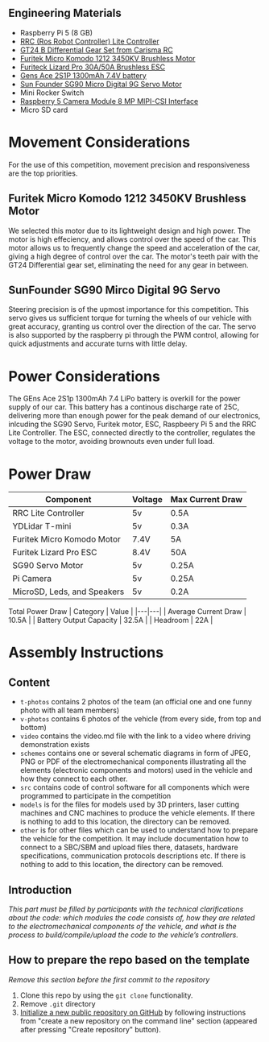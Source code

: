## Engineering Materials
* Raspberry Pi 5 (8 GB)
* [RRC (Ros Robot Controller) Lite Controller](https://www.hiwonder.com/products/rrc-lite?srsltid=AfmBOorP3iSszjlniFgA0gsbfA9aUH3UK0MWuyPeuTUcW6RMQjcizhmE)
* [GT24 B Differential Gear Set from Carisma RC](https://carisma-shop.com/collections/gt24-spares/products/gt24-b-differential-gear-set)
* [Furitek Micro Komodo 1212 3450KV Brushless Motor](https://furitek.com/products/furitek-micro-komodo-1212-3456kv-brushless-motor-with-15t-steel-pinion-for-fury-wagon-fx118)
* [Furiteck Lizard Pro 30A/50A Brushless ESC](https://furitek.com/products/combo-of-furitek-lizard-pro-30a-50a-brushed-brushless-esc-for-axial-scx24-with-bluetooth)
* [Gens Ace 2S1P 1300mAh 7.4V battery](https://www.adrenalinehobby.com/products/gens-ace-g-tech-1300mah-2s-7-4v-25c-lipo-deans-plug?_pos=1&_sid=dde29d30b&_ss=r)
* [Sun Founder SG90 Micro Digital 9G Servo Motor](https://www.sunfounder.com/products/sg90-micro-digital-servo?srsltid=AfmBOop4G8SB4zvimDdmDlNUaAaMoN5-eXqEeMZD69HXEi-1QH7Qkzmw)
* Mini Rocker Switch
* [Raspberry 5 Camera Module 8 MP MIPI-CSI Interface](https://www.amazon.ca/TUOPUONE-Compatible-Raspberry-MIPI-CSI-Interface/dp/B0CPTPJLXL?th=1)
* Micro SD card

# Movement Considerations
For the use of this competition, movement precision and responsiveness are the top priorities.

## Furitek Micro Komodo 1212 3450KV Brushless Motor
We selected this motor due to its lightweight design and high power. The motor is high effeciency, and allows control over the speed of the car. This motor allows us to frequently change the speed and acceleration of the car, giving a high degree of control over the car. The motor's teeth pair with the GT24 Differential gear set, eliminating the need for any gear in between.

## SunFounder SG90 Mirco Digital 9G Servo
Steering precision is of the upmost importance for this competition. This servo gives us sufficient torque for turning the wheels of our vehicle with great accuracy, granting us control over the direction of the car. The servo is also supported by the raspberry pi through the PWM control, allowing for quick adjustments and accurate turns with little delay. 

# Power Considerations
The GEns Ace 2S1p 1300mAh 7.4 LiPo battery is overkill for the power supply of our car. This battery has a continous discharge rate of 25C, delivering more than enough power for the peak demand of our electronics, inlcuding the SG90 Servo, Furitek motor, ESC, Raspbeery Pi 5 and the RRC Lite Controller. The ESC, connected directly to the controller, regulates the voltage to the motor, avoiding brownouts even under full load.

# Power Draw
| Component | Voltage | Max Current Draw |
| --- | --- | --- |
| RRC Lite Controller | 5v | 0.5A |
| YDLidar T-mini|5v|0.3A|
| Furitek Micro Komodo Motor | 7.4V | 5A |
| Furitek Lizard Pro ESC | 8.4V | 50A |
| SG90 Servo Motor | 5v | 0.25A |
| Pi Camera | 5v | 0.25A |
| MicroSD, Leds, and Speakers | 5v | 0.2A |

 Total Power Draw
| Category | Value |
|---|---|
| Average Current Draw | 10.5A |
| Battery Output Capacity | 32.5A |
| Headroom | 22A |

# Assembly Instructions



## Content

* `t-photos` contains 2 photos of the team (an official one and one funny photo with all team members)
* `v-photos` contains 6 photos of the vehicle (from every side, from top and bottom)
* `video` contains the video.md file with the link to a video where driving demonstration exists
* `schemes` contains one or several schematic diagrams in form of JPEG, PNG or PDF of the electromechanical components illustrating all the elements (electronic components and motors) used in the vehicle and how they connect to each other.
* `src` contains code of control software for all components which were programmed to participate in the competition
* `models` is for the files for models used by 3D printers, laser cutting machines and CNC machines to produce the vehicle elements. If there is nothing to add to this location, the directory can be removed.
* `other` is for other files which can be used to understand how to prepare the vehicle for the competition. It may include documentation how to connect to a SBC/SBM and upload files there, datasets, hardware specifications, communication protocols descriptions etc. If there is nothing to add to this location, the directory can be removed.

## Introduction

_This part must be filled by participants with the technical clarifications about the code: which modules the code consists of, how they are related to the electromechanical components of the vehicle, and what is the process to build/compile/upload the code to the vehicle’s controllers._

## How to prepare the repo based on the template

_Remove this section before the first commit to the repository_

1. Clone this repo by using the `git clone` functionality.
2. Remove `.git` directory
3. [Initialize a new public repository on GitHub](https://github.com/new) by following instructions from "create a new repository on the command line" section (appeared after pressing "Create repository" button).
